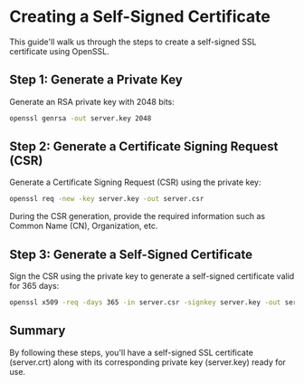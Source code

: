 # Creating a Self-Signed Certificate

This guide'll walk us through the steps to create a self-signed SSL certificate using OpenSSL.

## Step 1: Generate a Private Key

Generate an RSA private key with 2048 bits:

```bash
openssl genrsa -out server.key 2048
```

## Step 2: Generate a Certificate Signing Request (CSR)

Generate a Certificate Signing Request (CSR) using the private key:

```bash
openssl req -new -key server.key -out server.csr
```
During the CSR generation, provide the required information such as Common Name (CN), Organization, etc.

## Step 3: Generate a Self-Signed Certificate

Sign the CSR using the private key to generate a self-signed certificate valid for 365 days:

```bash
openssl x509 -req -days 365 -in server.csr -signkey server.key -out server.crt
```
## Summary
By following these steps, you'll have a self-signed SSL certificate (server.crt) along with its corresponding private key (server.key) ready for use.
